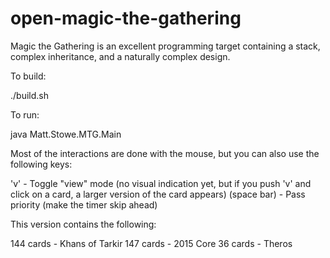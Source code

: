 # open-magic-the-gathering
Magic the Gathering is an excellent programming target containing a stack, complex inheritance, and a naturally complex design.

To build:

./build.sh

To run:

java Matt.Stowe.MTG.Main

Most of the interactions are done with the mouse, but you can also use the following keys:

'v' - Toggle "view" mode (no visual indication yet, but if you push 'v' and click on a card, a larger version of the card appears)
(space bar) - Pass priority (make the timer skip ahead)

This version contains the following:

144 cards - Khans of Tarkir
147 cards - 2015 Core
 36 cards - Theros
